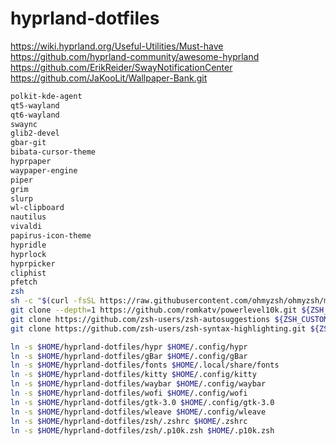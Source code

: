 # hyprland-dotfiles

https://wiki.hyprland.org/Useful-Utilities/Must-have
https://github.com/hyprland-community/awesome-hyprland
https://github.com/ErikReider/SwayNotificationCenter
https://github.com/JaKooLit/Wallpaper-Bank.git

``` bash
polkit-kde-agent
qt5-wayland 
qt6-wayland
swaync
glib2-devel
gbar-git
bibata-cursor-theme
hyprpaper
waypaper-engine
piper
grim
slurp
wl-clipboard
nautilus
vivaldi
papirus-icon-theme
hypridle
hyprlock
hyprpicker
cliphist
pfetch
zsh
sh -c "$(curl -fsSL https://raw.githubusercontent.com/ohmyzsh/ohmyzsh/master/tools/install.sh)"
git clone --depth=1 https://github.com/romkatv/powerlevel10k.git ${ZSH_CUSTOM:-$HOME/.oh-my-zsh/custom}/themes/powerlevel10k
git clone https://github.com/zsh-users/zsh-autosuggestions ${ZSH_CUSTOM:-~/.oh-my-zsh/custom}/plugins/zsh-autosuggestions
git clone https://github.com/zsh-users/zsh-syntax-highlighting.git ${ZSH_CUSTOM:-~/.oh-my-zsh/custom}/plugins/zsh-syntax-highlighting

ln -s $HOME/hyprland-dotfiles/hypr $HOME/.config/hypr
ln -s $HOME/hyprland-dotfiles/gBar $HOME/.config/gBar
ln -s $HOME/hyprland-dotfiles/fonts $HOME/.local/share/fonts
ln -s $HOME/hyprland-dotfiles/kitty $HOME/.config/kitty
ln -s $HOME/hyprland-dotfiles/waybar $HOME/.config/waybar
ln -s $HOME/hyprland-dotfiles/wofi $HOME/.config/wofi
ln -s $HOME/hyprland-dotfiles/gtk-3.0 $HOME/.config/gtk-3.0
ln -s $HOME/hyprland-dotfiles/wleave $HOME/.config/wleave
ln -s $HOME/hyprland-dotfiles/zsh/.zshrc $HOME/.zshrc
ln -s $HOME/hyprland-dotfiles/zsh/.p10k.zsh $HOME/.p10k.zsh
```
